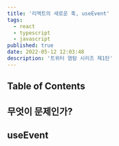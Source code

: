```yaml
---
title: '리액트의 새로운 훅, useEvent'
tags:
  - react
  - typescript
  - javascript
published: true
date: 2022-05-12 12:03:48
description: '트위터 염탐 시리즈 제1탄'
---
```


## Table of Contents

## 무엇이 문제인가?

## useEvent
